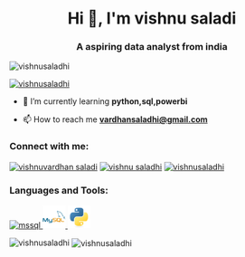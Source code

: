<h1 align="center">Hi 👋, I'm vishnu saladi</h1>
<h3 align="center">A aspiring data analyst from india</h3>

<p align="left"> <img src="https://komarev.com/ghpvc/?username=vishnusaladhi&label=Profile%20views&color=0e75b6&style=flat" alt="vishnusaladhi" /> </p>

<p align="left"> <a href="https://github.com/ryo-ma/github-profile-trophy"><img src="https://github-profile-trophy.vercel.app/?username=vishnusaladhi" alt="vishnusaladhi" /></a> </p>

- 🌱 I’m currently learning **python,sql,powerbi**

- 📫 How to reach me **vardhansaladhi@gmail.com**

<h3 align="left">Connect with me:</h3>
<p align="left">
<a href="https://linkedin.com/in/vishnuvardhansaladi" target="blank"><img align="center" src="https://raw.githubusercontent.com/rahuldkjain/github-profile-readme-generator/master/src/images/icons/Social/linked-in-alt.svg" alt="vishnuvardhan saladi" height="30" width="40" /></a>
<a href="https://fb.com/vishnu saladhi" target="blank"><img align="center" src="https://raw.githubusercontent.com/rahuldkjain/github-profile-readme-generator/master/src/images/icons/Social/facebook.svg" alt="vishnu saladhi" height="30" width="40" /></a>
<a href="https://instagram.com/vishnusaladhi" target="blank"><img align="center" src="https://raw.githubusercontent.com/rahuldkjain/github-profile-readme-generator/master/src/images/icons/Social/instagram.svg" alt="vishnusaladhi" height="30" width="40" /></a>
</p>

<h3 align="left">Languages and Tools:</h3>
<p align="left"> <a href="https://www.microsoft.com/en-us/sql-server" target="_blank" rel="noreferrer"> <img src="https://www.svgrepo.com/show/303229/microsoft-sql-server-logo.svg" alt="mssql" width="40" height="40"/> </a> <a href="https://www.mysql.com/" target="_blank" rel="noreferrer"> <img src="https://raw.githubusercontent.com/devicons/devicon/master/icons/mysql/mysql-original-wordmark.svg" alt="mysql" width="40" height="40"/> </a> <a href="https://www.python.org" target="_blank" rel="noreferrer"> <img src="https://raw.githubusercontent.com/devicons/devicon/master/icons/python/python-original.svg" alt="python" width="40" height="40"/> </a> </p>

<p><img align="left" src="https://github-readme-stats.vercel.app/api/top-langs?username=vishnusaladhi&show_icons=true&locale=en&layout=compact" alt="vishnusaladhi" /></p>

<p>&nbsp;<img align="center" src="https://github-readme-stats.vercel.app/api?username=vishnusaladhi&show_icons=true&locale=en" alt="vishnusaladhi" /></p>
